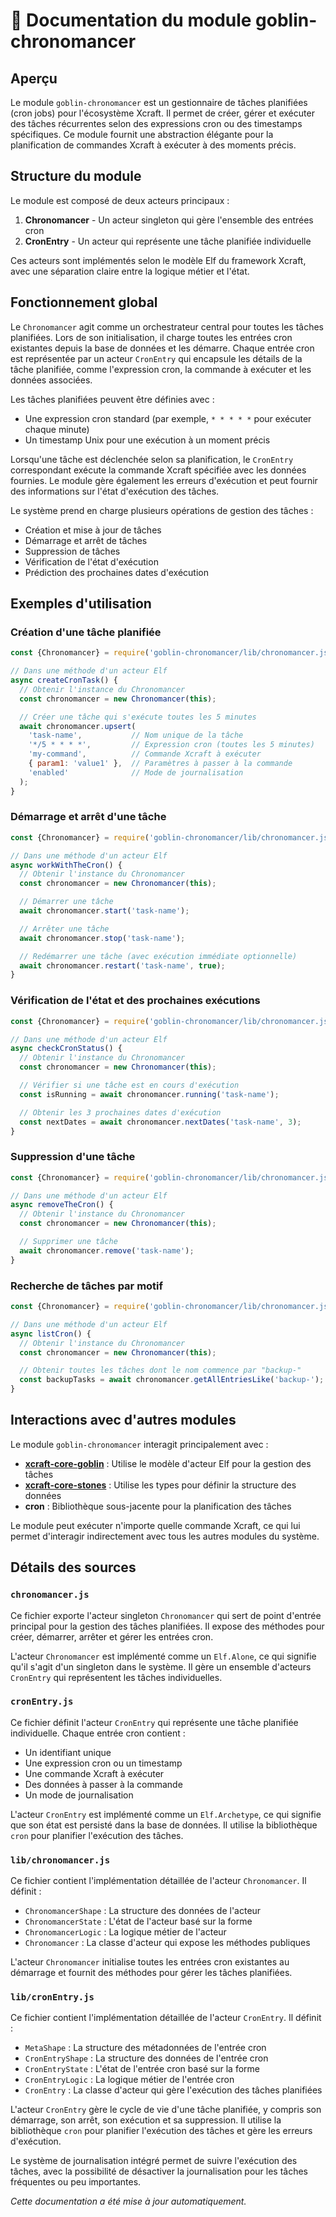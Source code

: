# 📘 Documentation du module goblin-chronomancer

## Aperçu

Le module `goblin-chronomancer` est un gestionnaire de tâches planifiées (cron jobs) pour l'écosystème Xcraft. Il permet de créer, gérer et exécuter des tâches récurrentes selon des expressions cron ou des timestamps spécifiques. Ce module fournit une abstraction élégante pour la planification de commandes Xcraft à exécuter à des moments précis.

## Structure du module

Le module est composé de deux acteurs principaux :

1. **Chronomancer** - Un acteur singleton qui gère l'ensemble des entrées cron
2. **CronEntry** - Un acteur qui représente une tâche planifiée individuelle

Ces acteurs sont implémentés selon le modèle Elf du framework Xcraft, avec une séparation claire entre la logique métier et l'état.

## Fonctionnement global

Le `Chronomancer` agit comme un orchestrateur central pour toutes les tâches planifiées. Lors de son initialisation, il charge toutes les entrées cron existantes depuis la base de données et les démarre. Chaque entrée cron est représentée par un acteur `CronEntry` qui encapsule les détails de la tâche planifiée, comme l'expression cron, la commande à exécuter et les données associées.

Les tâches planifiées peuvent être définies avec :

- Une expression cron standard (par exemple, `* * * * *` pour exécuter chaque minute)
- Un timestamp Unix pour une exécution à un moment précis

Lorsqu'une tâche est déclenchée selon sa planification, le `CronEntry` correspondant exécute la commande Xcraft spécifiée avec les données fournies. Le module gère également les erreurs d'exécution et peut fournir des informations sur l'état d'exécution des tâches.

Le système prend en charge plusieurs opérations de gestion des tâches :

- Création et mise à jour de tâches
- Démarrage et arrêt de tâches
- Suppression de tâches
- Vérification de l'état d'exécution
- Prédiction des prochaines dates d'exécution

## Exemples d'utilisation

### Création d'une tâche planifiée

```javascript
const {Chronomancer} = require('goblin-chronomancer/lib/chronomancer.js');

// Dans une méthode d'un acteur Elf
async createCronTask() {
  // Obtenir l'instance du Chronomancer
  const chronomancer = new Chronomancer(this);

  // Créer une tâche qui s'exécute toutes les 5 minutes
  await chronomancer.upsert(
    'task-name',           // Nom unique de la tâche
    '*/5 * * * *',         // Expression cron (toutes les 5 minutes)
    'my-command',          // Commande Xcraft à exécuter
    { param1: 'value1' },  // Paramètres à passer à la commande
    'enabled'              // Mode de journalisation
  );
}
```

### Démarrage et arrêt d'une tâche

```javascript
const {Chronomancer} = require('goblin-chronomancer/lib/chronomancer.js');

// Dans une méthode d'un acteur Elf
async workWithTheCron() {
  // Obtenir l'instance du Chronomancer
  const chronomancer = new Chronomancer(this);

  // Démarrer une tâche
  await chronomancer.start('task-name');

  // Arrêter une tâche
  await chronomancer.stop('task-name');

  // Redémarrer une tâche (avec exécution immédiate optionnelle)
  await chronomancer.restart('task-name', true);
}
```

### Vérification de l'état et des prochaines exécutions

```javascript
const {Chronomancer} = require('goblin-chronomancer/lib/chronomancer.js');

// Dans une méthode d'un acteur Elf
async checkCronStatus() {
  // Obtenir l'instance du Chronomancer
  const chronomancer = new Chronomancer(this);

  // Vérifier si une tâche est en cours d'exécution
  const isRunning = await chronomancer.running('task-name');

  // Obtenir les 3 prochaines dates d'exécution
  const nextDates = await chronomancer.nextDates('task-name', 3);
}
```

### Suppression d'une tâche

```javascript
const {Chronomancer} = require('goblin-chronomancer/lib/chronomancer.js');

// Dans une méthode d'un acteur Elf
async removeTheCron() {
  // Obtenir l'instance du Chronomancer
  const chronomancer = new Chronomancer(this);

  // Supprimer une tâche
  await chronomancer.remove('task-name');
}
```

### Recherche de tâches par motif

```javascript
const {Chronomancer} = require('goblin-chronomancer/lib/chronomancer.js');

// Dans une méthode d'un acteur Elf
async listCron() {
  // Obtenir l'instance du Chronomancer
  const chronomancer = new Chronomancer(this);

  // Obtenir toutes les tâches dont le nom commence par "backup-"
  const backupTasks = await chronomancer.getAllEntriesLike('backup-');
}
```

## Interactions avec d'autres modules

Le module `goblin-chronomancer` interagit principalement avec :

- **[xcraft-core-goblin]** : Utilise le modèle d'acteur Elf pour la gestion des tâches
- **[xcraft-core-stones]** : Utilise les types pour définir la structure des données
- **cron** : Bibliothèque sous-jacente pour la planification des tâches

Le module peut exécuter n'importe quelle commande Xcraft, ce qui lui permet d'interagir indirectement avec tous les autres modules du système.

## Détails des sources

### `chronomancer.js`

Ce fichier exporte l'acteur singleton `Chronomancer` qui sert de point d'entrée principal pour la gestion des tâches planifiées. Il expose des méthodes pour créer, démarrer, arrêter et gérer les entrées cron.

L'acteur `Chronomancer` est implémenté comme un `Elf.Alone`, ce qui signifie qu'il s'agit d'un singleton dans le système. Il gère un ensemble d'acteurs `CronEntry` qui représentent les tâches individuelles.

### `cronEntry.js`

Ce fichier définit l'acteur `CronEntry` qui représente une tâche planifiée individuelle. Chaque entrée cron contient :

- Un identifiant unique
- Une expression cron ou un timestamp
- Une commande Xcraft à exécuter
- Des données à passer à la commande
- Un mode de journalisation

L'acteur `CronEntry` est implémenté comme un `Elf.Archetype`, ce qui signifie que son état est persisté dans la base de données. Il utilise la bibliothèque `cron` pour planifier l'exécution des tâches.

### `lib/chronomancer.js`

Ce fichier contient l'implémentation détaillée de l'acteur `Chronomancer`. Il définit :

- `ChronomancerShape` : La structure des données de l'acteur
- `ChronomancerState` : L'état de l'acteur basé sur la forme
- `ChronomancerLogic` : La logique métier de l'acteur
- `Chronomancer` : La classe d'acteur qui expose les méthodes publiques

L'acteur `Chronomancer` initialise toutes les entrées cron existantes au démarrage et fournit des méthodes pour gérer les tâches planifiées.

### `lib/cronEntry.js`

Ce fichier contient l'implémentation détaillée de l'acteur `CronEntry`. Il définit :

- `MetaShape` : La structure des métadonnées de l'entrée cron
- `CronEntryShape` : La structure des données de l'entrée cron
- `CronEntryState` : L'état de l'entrée cron basé sur la forme
- `CronEntryLogic` : La logique métier de l'entrée cron
- `CronEntry` : La classe d'acteur qui gère l'exécution des tâches planifiées

L'acteur `CronEntry` gère le cycle de vie d'une tâche planifiée, y compris son démarrage, son arrêt, son exécution et sa suppression. Il utilise la bibliothèque `cron` pour planifier l'exécution des tâches et gère les erreurs d'exécution.

Le système de journalisation intégré permet de suivre l'exécution des tâches, avec la possibilité de désactiver la journalisation pour les tâches fréquentes ou peu importantes.

_Cette documentation a été mise à jour automatiquement._

[xcraft-core-goblin]: https://github.com/Xcraft-Inc/xcraft-core-goblin
[xcraft-core-stones]: https://github.com/Xcraft-Inc/xcraft-core-stones
